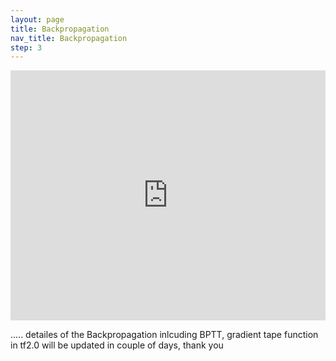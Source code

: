 ```yaml
---
layout: page
title: Backpropagation
nav_title: Backpropagation
step: 3
---
```


<iframe width="100%" height="400" src="https://www.youtube.com/embed/TWah8tWJ2tg?autoplay=1&controls=0&loop=1&playlist=TWah8tWJ2tg&mute=1&amp;showinfo=0" frameborder="0" webkitallowfullscreen mozallowfullscreen allowfullscreen></iframe>


..... detailes of the Backpropagation inlcuding BPTT, gradient tape function in tf2.0 will be updated in couple of days, thank you
